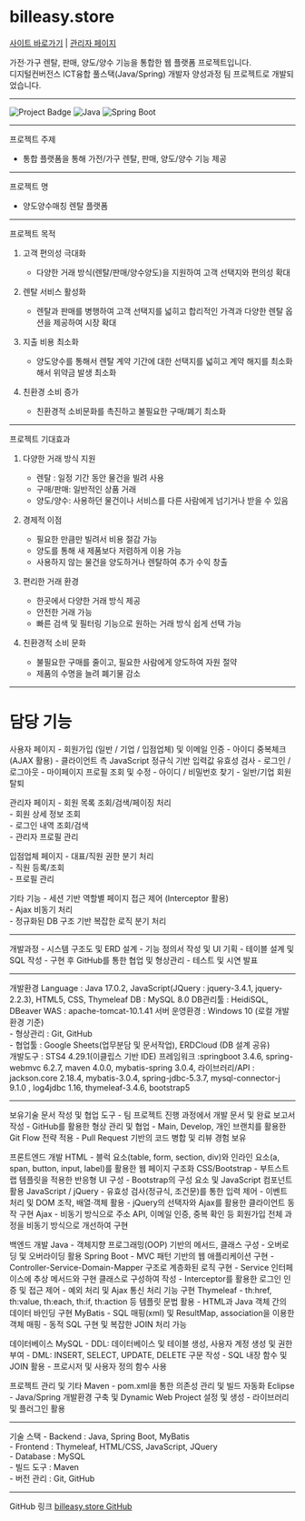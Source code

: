 # billeasy.store
[사이트 바로가기](https://billeasy.store/) | [관리자 페이지](https://billeasy.store/admin)


가전·가구 렌탈, 판매, 양도/양수 기능을 통합한 웹 플랫폼 프로젝트입니다.  
디지털컨버전스 ICT융합 풀스택(Java/Spring) 개발자 양성과정 팀 프로젝트로 개발되었습니다.

---

![Project Badge](https://img.shields.io/badge/Status-Completed-brightgreen) ![Java](https://img.shields.io/badge/Java-17-blue) ![Spring Boot](https://img.shields.io/badge/SpringBoot-3.3.0-green)

---

프로젝트 주제

- 통합 플랫폼을 통해 가전/가구 렌탈, 판매, 양도/양수 기능 제공

---

프로젝트 명
- 양도양수매칭 렌탈 플랫폼

---

프로젝트 목적 
1. 고객 편의성 극대화
	- 다양한 거래 방식(렌탈/판매/양수양도)을 지원하여 고객 선택지와 편의성 확대

2. 렌탈 서비스 활성화
	- 렌탈과 판매를 병행하여 고객 선택지를 넓히고 합리적인 가격과 다양한 렌탈 옵션을 제공하여 시장 확대

3. 지출 비용 최소화 
	- 양도양수를 통해서 렌탈 계약 기간에 대한 선택지를 넓히고 계약 해지를 최소화해서 위약금 발생 최소화

4. 친환경 소비 증가
	- 친환경적 소비문화를 촉진하고 불필요한 구매/폐기 최소화

---

프로젝트 기대효과 
1. 다양한 거래 방식 지원
	- 렌탈 : 일정 기간 동안 물건을 빌려 사용
	- 구매/판매: 일반적인 상품 거래
	- 양도/양수: 사용하던 물건이나 서비스를 다른 사람에게 넘기거나 받을 수 있음															
															
2. 경제적 이점
	- 필요한 만큼만 빌려서 비용 절감 가능
	- 양도를 통해 새 제품보다 저렴하게 이용 가능
	- 사용하지 않는 물건을 양도하거나 렌탈하여 추가 수익 창출															
															
3. 편리한 거래 환경
	- 한곳에서 다양한 거래 방식 제공
	- 안전한 거래 가능
	- 빠른 검색 및 필터링 기능으로 원하는 거래 방식 쉽게 선택 가능															
															
4. 친환경적 소비 문화
	- 불필요한 구매를 줄이고, 필요한 사람에게 양도하여 자원 절약
	- 제품의 수명을 늘려 폐기물 감소																												

---

# 담당 기능

사용자 페이지
	- 회원가입 (일반 / 기업 / 입점업체) 및 이메일 인증
	- 아이디 중복체크 (AJAX 활용)
	- 클라이언트 측 JavaScript 정규식 기반 입력값 유효성 검사
	- 로그인 / 로그아웃
	- 마이페이지 프로필 조회 및 수정
	- 아이디 / 비밀번호 찾기
	- 일반/기업 회원 탈퇴

관리자 페이지
	- 회원 목록 조회/검색/페이징 처리  
	- 회원 상세 정보 조회  
	- 로그인 내역 조회/검색  
	- 관리자 프로필 관리  

입점업체 페이지
	- 대표/직원 권한 분기 처리  
	- 직원 등록/조회  
	- 프로필 관리  

기타 기능
	- 세션 기반 역할별 페이지 접근 제어 (Interceptor 활용)   
	- Ajax 비동기 처리  
	- 정규화된 DB 구조 기반 복잡한 로직 분기 처리

---

개발과정
	- 시스템 구조도 및 ERD 설계
	- 기능 정의서 작성 및 UI 기획
	- 테이블 설계 및 SQL 작성
	- 구현 후 GitHub를 통한 협업 및 형상관리
	- 테스트 및 시연 발표

---

개발환경 
 Language : Java 17.0.2, JavaScript(JQuery : jquery-3.4.1, jquery-2.2.3), HTML5, CSS,  Thymeleaf
 DB : MySQL 8.0
 DB관리툴 : HeidiSQL, DBeaver
 WAS : apache-tomcat-10.1.41
 서버 운영환경 : Windows 10 (로컬 개발 환경 기준)  
	- 형상관리 : Git, GitHub  
	- 협업툴 : Google Sheets(업무분담 및 문서작업), ERDCloud (DB 설계 공유)  
개발도구 :  STS4 4.29.1(이클립스 기반 IDE)
프레임워크 :springboot 3.4.6, spring-webmvc 6.2.7, maven 4.0.0, mybatis-spring 3.0.4, 
라이브러리/API : jackson.core 2.18.4, mybatis-3.0.4, spring-jdbc-5.3.7, mysql-connector-j 9.1.0 , log4jdbc 1.16, thymeleaf-3.4.6, bootstrap5

---

보유기술
문서 작성 및 협업 도구
	- 팀 프로젝트 진행 과정에서 개발 문서 및 완료 보고서 작성
	- GitHub를 활용한 형상 관리 및 협업
	- Main, Develop, 개인 브랜치를 활용한 Git Flow 전략 적용
	- Pull Request 기반의 코드 병합 및 리뷰 경험 보유

프론트엔드 개발
HTML
	- 블럭 요소(table, form, section, div)와 인라인 요소(a, span, button, input, label)를 활용한 웹 페이지 구조화
CSS/Bootstrap
	- 부트스트랩 템플릿을 적용한 반응형 UI 구성
	- Bootstrap의 구성 요소 및 JavaScript 컴포넌트 활용
JavaScript / jQuery
	- 유효성 검사(정규식, 조건문)를 통한 입력 제어
	- 이벤트 처리 및 DOM 조작, 배열·객체 활용
	- jQuery의 선택자와 Ajax를 활용한 클라이언트 동작 구현
Ajax
	- 비동기 방식으로 주소 API, 이메일 인증, 중복 확인 등 회원가입 전체 과정을 비동기 방식으로 개선하여 구현

백엔드 개발
Java
	- 객체지향 프로그래밍(OOP) 기반의 메서드, 클래스 구성
	- 오버로딩 및 오버라이딩 활용
Spring Boot
	- MVC 패턴 기반의 웹 애플리케이션 구현
	- Controller-Service-Domain-Mapper 구조로 계층화된 로직 구현
	- Service 인터페이스에 추상 메서드와 구현 클래스로 구성하여 작성
	- Interceptor를 활용한 로그인 인증 및 접근 제어
	- 예외 처리 및 Ajax 통신 처리 기능 구현
Thymeleaf
	- th:href, th:value, th:each, th:if, th:action 등 템플릿 문법 활용
	- HTML과 Java 객체 간의 데이터 바인딩 구현
MyBatis
	- SQL 매핑(xml) 및 ResultMap, association을 이용한 객체 매핑
	- 동적 SQL 구현 및 복잡한 JOIN 처리 가능

데이터베이스
MySQL
	- DDL: 데이터베이스 및 테이블 생성, 사용자 계정 생성 및 권한 부여
	- DML: INSERT, SELECT, UPDATE, DELETE 구문 작성
	- SQL 내장 함수 및 JOIN 활용
	- 프로시저 및 사용자 정의 함수 사용

프로젝트 관리 및 기타
Maven
	- pom.xml을 통한 의존성 관리 및 빌드 자동화
Eclipse
	- Java/Spring 개발환경 구축 및 Dynamic Web Project 설정 및 생성
	- 라이브러리 및 플러그인 활용

---

기술 스택
	- Backend : Java, Spring Boot, MyBatis  
	- Frontend : Thymeleaf, HTML/CSS, JavaScript, JQuery  
	- Database : MySQL  
	- 빌드 도구 : Maven  
	- 버전 관리 : Git, GitHub  

---

GitHub 링크
[billeasy.store GitHub](https://github.com/soneunhyang/portfolio/tree/main/portfolio-membership)
